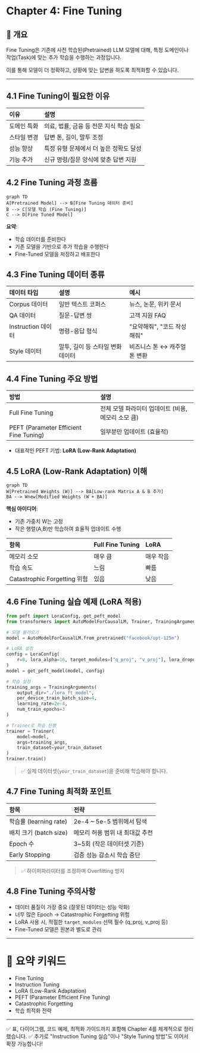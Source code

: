# Chapter 4: Fine Tuning

## 📖 개요

Fine Tuning은 기존에 사전 학습된(Pretrained) LLM 모델에 대해,
특정 도메인이나 작업(Task)에 맞는 추가 학습을 수행하는 과정입니다.

이를 통해 모델이 더 정확하고, 상황에 맞는 답변을 하도록 최적화할 수 있습니다.

---

## 4.1 Fine Tuning이 필요한 이유

| 이유 | 설명 |
|:---|:---|
| 도메인 특화 | 의료, 법률, 금융 등 전문 지식 학습 필요 |
| 스타일 변경 | 답변 톤, 길이, 말투 조정 |
| 성능 향상 | 특정 유형 문제에서 더 높은 정확도 달성 |
| 기능 추가 | 신규 명령/질문 양식에 맞춘 답변 지원 |


## 4.2 Fine Tuning 과정 흐름

```mermaid
graph TD
A[Pretrained Model] --> B[Fine Tuning 데이터 준비]
B --> C[모델 학습 (Fine Tuning)]
C --> D[Fine Tuned Model]
```

**요약**:
- 학습 데이터를 준비한다
- 기존 모델을 기반으로 추가 학습을 수행한다
- Fine-Tuned 모델을 저장하고 배포한다


## 4.3 Fine Tuning 데이터 종류

| 데이터 타입 | 설명 | 예시 |
|:---|:---|:---|
| Corpus 데이터 | 일반 텍스트 코퍼스 | 뉴스, 논문, 위키 문서 |
| QA 데이터 | 질문-답변 쌍 | 고객 지원 FAQ |
| Instruction 데이터 | 명령-응답 형식 | "요약해줘", "코드 작성해줘" |
| Style 데이터 | 말투, 길이 등 스타일 변화 데이터 | 비즈니스 톤 ↔ 캐주얼 톤 변환 |


## 4.4 Fine Tuning 주요 방법

| 방법 | 설명 |
|:---|:---|
| Full Fine Tuning | 전체 모델 파라미터 업데이트 (비용, 메모리 소모 큼) |
| PEFT (Parameter Efficient Fine Tuning) | 일부분만 업데이트 (효율적) |

- 대표적인 PEFT 기법: **LoRA (Low-Rank Adaptation)**


## 4.5 LoRA (Low-Rank Adaptation) 이해

```mermaid
graph TD
W[Pretrained Weights (W)] --> BA[Low-rank Matrix A & B 추가]
BA --> Wnew[Modified Weights (W + BA)]
```

**핵심 아이디어**:
- 기존 가중치 W는 고정
- 작은 행렬(A,B)만 학습하여 효율적 업데이트 수행

| 항목 | Full Fine Tuning | LoRA |
|:---|:---|:---|
| 메모리 소모 | 매우 큼 | 매우 작음 |
| 학습 속도 | 느림 | 빠름 |
| Catastrophic Forgetting 위험 | 있음 | 낮음 |


## 4.6 Fine Tuning 실습 예제 (LoRA 적용)

```python
from peft import LoraConfig, get_peft_model
from transformers import AutoModelForCausalLM, Trainer, TrainingArguments

# 모델 불러오기
model = AutoModelForCausalLM.from_pretrained("facebook/opt-125m")

# LoRA 설정
config = LoraConfig(
    r=8, lora_alpha=16, target_modules=["q_proj", "v_proj"], lora_dropout=0.1, bias="none"
)
model = get_peft_model(model, config)

# 학습 설정
training_args = TrainingArguments(
    output_dir="./lora_ft_model",
    per_device_train_batch_size=4,
    learning_rate=2e-4,
    num_train_epochs=3
)

# Trainer로 학습 진행
trainer = Trainer(
    model=model,
    args=training_args,
    train_dataset=your_train_dataset
)
trainer.train()
```

> ✅ 실제 데이터셋(`your_train_dataset`)을 준비해 학습해야 합니다.


## 4.7 Fine Tuning 최적화 포인트

| 항목 | 전략 |
|:---|:---|
| 학습률 (learning rate) | 2e-4 ~ 5e-5 범위에서 탐색 |
| 배치 크기 (batch size) | 메모리 허용 범위 내 최대값 추천 |
| Epoch 수 | 3~5회 (작은 데이터셋 기준) |
| Early Stopping | 검증 성능 감소시 학습 중단 |

> ✅ 하이퍼파라미터를 조정하며 Overfitting 방지


## 4.8 Fine Tuning 주의사항

- 데이터 품질이 가장 중요 (잘못된 데이터는 성능 악화)
- 너무 많은 Epoch → Catastrophic Forgetting 위험
- LoRA 사용 시, 적절한 `target_modules` 선택 필수 (q_proj, v_proj 등)
- Fine-Tuned 모델은 원본과 별도로 관리


---

# 📌 요약 키워드

- Fine Tuning
- Instruction Tuning
- LoRA (Low-Rank Adaptation)
- PEFT (Parameter Efficient Fine Tuning)
- Catastrophic Forgetting
- 학습 최적화 전략

---

✅ 표, 다이어그램, 코드 예제, 최적화 가이드까지 포함해 Chapter 4를 체계적으로 정리했습니다.
✅ 추가로 "Instruction Tuning 실습"이나 "Style Tuning 방법"도 이어서 확장 가능합니다!
